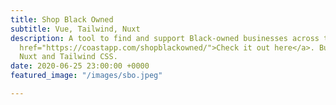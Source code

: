 ```yaml
---
title: Shop Black Owned
subtitle: Vue, Tailwind, Nuxt
description: A tool to find and support Black-owned businesses across the US. <a target="_blank"
  href="https://coastapp.com/shopblackowned/">Check it out here</a>. Built with Vue,
  Nuxt and Tailwind CSS.
date: 2020-06-25 23:00:00 +0000
featured_image: "/images/sbo.jpeg"

---
```

